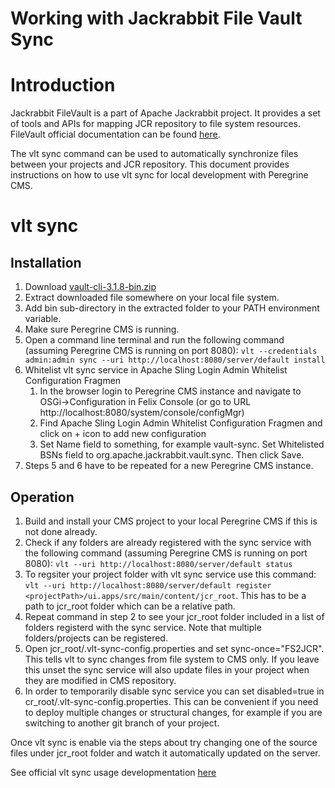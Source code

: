 # Working with Jackrabbit File Vault Sync

# Introduction

Jackrabbit FileVault is a part of Apache Jackrabbit project. It provides a set of tools and APIs for mapping JCR repository to file system resources. FileVault official documentation can be found [here](https://jackrabbit.apache.org/filevault/).

The vlt sync command can be used to automatically synchronize files between your projects and JCR repository. This document provides instructions on how to use vlt sync for local development with Peregrine CMS.

# vlt sync

## Installation

1. Download [vault-cli-3.1.8-bin.zip](https://repo1.maven.org/maven2/org/apache/jackrabbit/vault/vault-cli/3.1.8/vault-cli-3.1.8-bin.zip)
2. Extract downloaded file somewhere on your local file system.
3. Add bin sub-directory in the extracted folder to your PATH environment variable.
4. Make sure Peregrine CMS is running.
5. Open a command line terminal and run the following command (assuming Peregrine CMS is running on port 8080): `vlt --credentials admin:admin sync --uri http://localhost:8080/server/default install`
6. Whitelist vlt sync service in Apache Sling Login Admin Whitelist Configuration Fragmen
    1. In the browser login to Peregrine CMS instance and navigate to OSGi->Configuration in Felix Console (or go to URL http://localhost:8080/system/console/configMgr)
    2. Find Apache Sling Login Admin Whitelist Configuration Fragmen and click on + icon to add new configuration
    3. Set Name field to something, for example vault-sync. Set Whitelisted BSNs field to org.apache.jackrabbit.vault.sync. Then click Save.
7. Steps 5 and 6 have to be repeated for a new Peregrine CMS instance.

## Operation

1. Build and install your CMS project to your local Peregrine CMS if this is not done already.
2. Check if any folders are already registered with the sync service with the following command (assuming Peregrine CMS is running on port 8080): `vlt --uri http://localhost:8080/server/default status`
3. To regsiter your project folder with vlt sync service use this command: `vlt --uri http://localhost:8080/server/default register <projectPath>/ui.apps/src/main/content/jcr_root`. This has to be a path to jcr_root folder which can be a relative path.
4. Repeat command in step 2 to see your jcr_root folder included in a list of folders registerd with the sync service. Note that multiple folders/projects can be registered.
5. Open jcr_root/.vlt-sync-config.properties and set sync-once="FS2JCR". This tells vlt to sync changes from file system to CMS only. If you leave this unset the sync service will also update files in your project when they are modified in CMS repository.
6. In order to temporarily disable sync service you can set disabled=true in cr_root/.vlt-sync-config.properties. This can be convenient if you need to deploy multiple changes or structural changes, for example if you are switching to another git branch of your project.

Once vlt sync is enable via the steps about try changing one of the source files under jcr_root folder and watch it automatically updated on the server.

See official vlt sync usage developmentation [here](https://jackrabbit.apache.org/filevault/usage.html)
